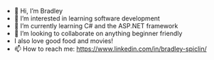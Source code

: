 - 👋 Hi, I’m Bradley
- 👀 I’m interested in learning software development
- 🌱 I’m currently learning C# and the ASP.NET framework
- 💞️ I’m looking to collaborate on anything beginner friendly
- I also love good food and movies!
- 📫 How to reach me: https://www.linkedin.com/in/bradley-spiclin/

<!---
Larsa-mrp/Larsa-mrp is a ✨ special ✨ repository because its `README.md` (this file) appears on your GitHub profile.
You can click the Preview link to take a look at your changes.
--->
